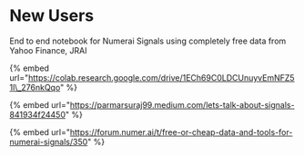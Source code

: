 # New Users



End to end notebook for Numerai Signals using completely free data from Yahoo Finance, JRAI

{% embed url="https://colab.research.google.com/drive/1ECh69C0LDCUnuyvEmNFZ51l\_276nkQqo" %}





{% embed url="https://parmarsuraj99.medium.com/lets-talk-about-signals-841934f24450" %}



{% embed url="https://forum.numer.ai/t/free-or-cheap-data-and-tools-for-numerai-signals/350" %}




